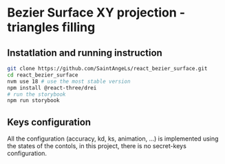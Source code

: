# Bezier Surface XY projection - triangles filling


## Instatlation and running instruction

```bash
git clone https://github.com/SaintAngeLs/react_bezier_surface.git
cd react_bezier_surface
nvm use 18 # use the most stable version
npm install @react-three/drei
# run the storybook
npm run storybook
```

## Keys configuration

All the configuration (accuracy, kd, ks, animation, ...) is implemented using the states of the contols, in this project, there is no secret-keys configuration.



